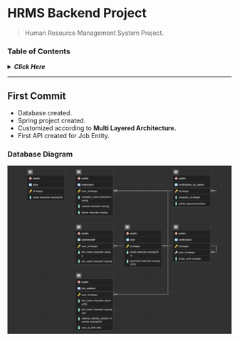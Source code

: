 # HRMS Backend Project
> Human Resource Management System Project.

### Table of Contents

<details>
    <summary><b><em>Click Here</em></b></summary>
    
-   [First Commit](#first-commit)
    - [Database Diagram](#database-diagram)

</details>
<hr>

## First Commit
<ul>
<li><a>Database created.</a></li>
<li><a>Spring project created.</a></li>
<li><a>Customized according to <b>Multi Layered Architecture.</b></a></li>
<li><a>First API created for Job Entity.</a></li>
</ul>

### Database Diagram
![databasediagram](https://raw.githubusercontent.com/Ebubekiryzc/GitHubImages/master/HRMS/Readme/HRMS%20Database%20Diagram.png)

